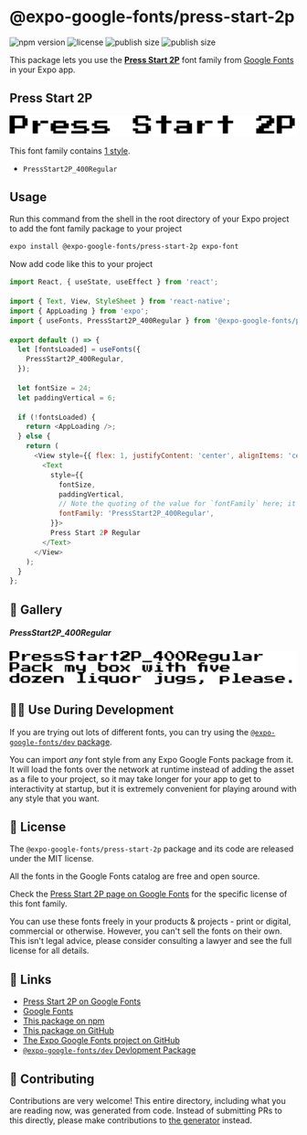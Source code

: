 # @expo-google-fonts/press-start-2p

![npm version](https://flat.badgen.net/npm/v/@expo-google-fonts/press-start-2p)
![license](https://flat.badgen.net/github/license/expo/google-fonts)
![publish size](https://flat.badgen.net/packagephobia/install/@expo-google-fonts/press-start-2p)
![publish size](https://flat.badgen.net/packagephobia/publish/@expo-google-fonts/press-start-2p)

This package lets you use the [**Press Start 2P**](https://fonts.google.com/specimen/Press+Start+2P) font family from [Google Fonts](https://fonts.google.com/) in your Expo app.

## Press Start 2P

![Press Start 2P](./font-family.png)

This font family contains [1 style](#-gallery).

- `PressStart2P_400Regular`

## Usage

Run this command from the shell in the root directory of your Expo project to add the font family package to your project
```sh
expo install @expo-google-fonts/press-start-2p expo-font
```

Now add code like this to your project
```js
import React, { useState, useEffect } from 'react';

import { Text, View, StyleSheet } from 'react-native';
import { AppLoading } from 'expo';
import { useFonts, PressStart2P_400Regular } from '@expo-google-fonts/press-start-2p';

export default () => {
  let [fontsLoaded] = useFonts({
    PressStart2P_400Regular,
  });

  let fontSize = 24;
  let paddingVertical = 6;

  if (!fontsLoaded) {
    return <AppLoading />;
  } else {
    return (
      <View style={{ flex: 1, justifyContent: 'center', alignItems: 'center' }}>
        <Text
          style={{
            fontSize,
            paddingVertical,
            // Note the quoting of the value for `fontFamily` here; it expects a string!
            fontFamily: 'PressStart2P_400Regular',
          }}>
          Press Start 2P Regular
        </Text>
      </View>
    );
  }
};

```

## 🔡 Gallery

##### PressStart2P_400Regular
![PressStart2P_400Regular](./PressStart2P_400Regular.ttf.png)


## 👩‍💻 Use During Development

If you are trying out lots of different fonts, you can try using the [`@expo-google-fonts/dev` package](https://github.com/expo/google-fonts/tree/master/font-packages/dev#readme).

You can import *any* font style from any Expo Google Fonts package from it. It will load the fonts
over the network at runtime instead of adding the asset as a file to your project, so it may take longer
for your app to get to interactivity at startup, but it is extremely convenient
for playing around with any style that you want.

## 📖 License

The `@expo-google-fonts/press-start-2p` package and its code are released under the MIT license.

All the fonts in the Google Fonts catalog are free and open source.

Check the [Press Start 2P page on Google Fonts](https://fonts.google.com/specimen/Press+Start+2P) for the specific license of this font family.

You can use these fonts freely in your products & projects - print or digital, commercial or otherwise. However, you can't sell the fonts on their own. This isn't legal advice, please consider consulting a lawyer and see the full license for all details.

## 🔗 Links

- [Press Start 2P on Google Fonts](https://fonts.google.com/specimen/Press+Start+2P)
- [Google Fonts](https://fonts.google.com/)
- [This package on npm](https://www.npmjs.com/package/@expo-google-fonts/press-start-2p)
- [This package on GitHub](https://github.com/expo/google-fonts/tree/master/font-packages/press-start-2p)
- [The Expo Google Fonts project on GitHub](https://github.com/expo/google-fonts)
- [`@expo-google-fonts/dev` Devlopment Package](https://github.com/expo/google-fonts/tree/master/font-packages/dev)

## 🤝 Contributing

Contributions are very welcome! This entire directory, including what you are reading now, was generated from code. Instead of submitting PRs to this directly, please make contributions to [the generator](https://github.com/expo/google-fonts/tree/master/packages/generator) instead.
